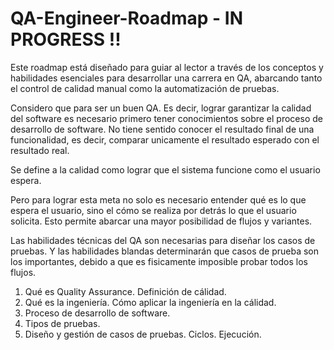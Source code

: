 # QA-Engineer-Roadmap - IN PROGRESS !! 

Este roadmap está diseñado para guiar al lector a través de los conceptos y habilidades esenciales para desarrollar una carrera en QA, abarcando tanto el control de calidad manual como la automatización de pruebas. 

Considero que para ser un buen QA. Es decir, lograr garantizar la calidad del software es necesario primero tener conocimientos sobre el proceso de desarrollo de software. No tiene sentido conocer el resultado final de una funcionalidad, es decir, comparar unicamente el resultado esperado con el resultado real. 

Se define a la calidad como lograr que el sistema funcione como el usuario espera. 

Pero para lograr esta meta no solo es necesario entender qué es lo que espera el usuario, sino el cómo se realiza por detrás lo que el usuario solicita. Esto permite abarcar una mayor posibilidad de flujos y variantes. 

Las habilidades técnicas del QA son necesarias para diseñar los casos de pruebas. Y las habilidades blandas determinarán que casos de prueba son los importantes, debido a que es fisicamente imposible probar todos los flujos. 

1. Qué es Quality Assurance. Definición de cálidad. 
2. Qué es la ingeniería. Cómo aplicar la ingeniería en la cálidad. 
3. Proceso de desarrollo de software.
4. Tipos de pruebas.
5. Diseño y gestión de casos de pruebas. Ciclos. Ejecución. 
